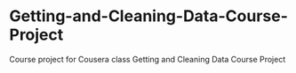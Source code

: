 # Getting-and-Cleaning-Data-Course-Project
Course project for Cousera class Getting and Cleaning Data Course Project
